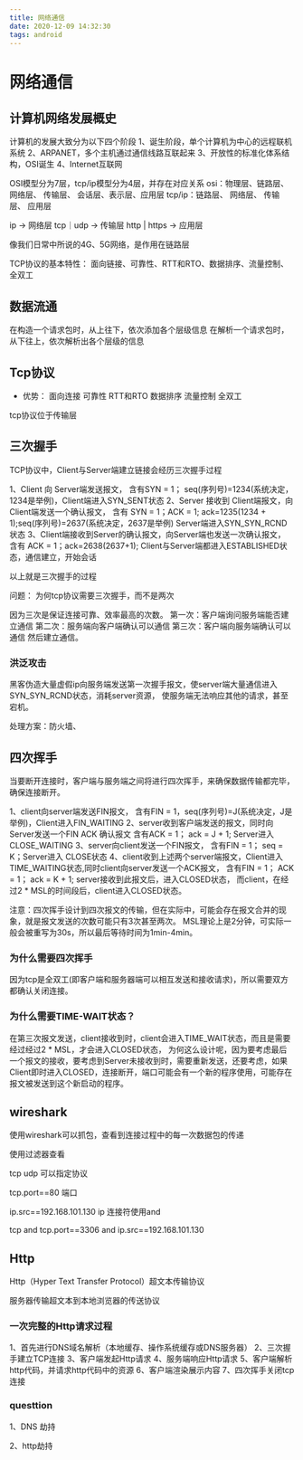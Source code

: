 ```yaml
---
title: 网络通信
date: 2020-12-09 14:32:30
tags: android
---
```


# 网络通信

## 计算机网络发展概史
计算机的发展大致分为以下四个阶段
1、诞生阶段，单个计算机为中心的远程联机系统 
2、ARPANET，多个主机通过通信线路互联起来
3、开放性的标准化体系结构，OSI诞生
4、Internet互联网

OSI模型分为7层，tcp/ip模型分为4层，并存在对应关系
osi：物理层、链路层、 网络层、 传输层、  会话层、表示层、应用层
tcp/ip：链路层、     网络层、 传输层、         应用层

ip -> 网络层  tcp｜udp -> 传输层 http | https -> 应用层


像我们日常中所说的4G、5G网络，是作用在链路层

TCP协议的基本特性：
面向链接、可靠性、RTT和RTO、数据排序、流量控制、全双工


## 数据流通

在构造一个请求包时，从上往下，依次添加各个层级信息
在解析一个请求包时，从下往上，依次解析出各个层级的信息


## Tcp协议

* 优势：
    面向连接
    可靠性
    RTT和RTO
    数据排序
    流量控制
    全双工

tcp协议位于传输层

## 三次握手
TCP协议中，Client与Server端建立链接会经历三次握手过程

1、Client 向 Server端发送报文，
    含有SYN = 1； seq(序列号)=1234(系统决定，1234是举例)，Client端进入SYN_SENT状态
2、Server 接收到 Client端报文，向Client端发送一个确认报文，
    含有 SYN = 1；ACK = 1; ack=1235(1234 + 1);seq(序列号)=2637(系统决定，2637是举例)
    Server端进入SYN_SYN_RCND状态
3、Client端接收到Server的确认报文，向Server端也发送一次确认报文，
    含有 ACK = 1；ack=2638(2637+1);
    Client与Server端都进入ESTABLISHED状态，通信建立，开始会话

以上就是三次握手的过程

问题：
为何tcp协议需要三次握手，而不是两次

因为三次是保证连接可靠、效率最高的次数。
第一次：客户端询问服务端能否建立通信
第二次：服务端向客户端确认可以通信
第三次：客户端向服务端确认可以通信
然后建立通信。

### 洪泛攻击
黑客伪造大量虚假ip向服务端发送第一次握手报文，使server端大量通信进入SYN_SYN_RCND状态，消耗server资源，
使服务端无法响应其他的请求，甚至宕机。

处理方案：防火墙、



## 四次挥手
当要断开连接时，客户端与服务端之间将进行四次挥手，来确保数据传输都完毕，确保连接断开。

1、client向server端发送FIN报文，
    含有FIN = 1，seq(序列号)=J(系统决定，J是举例)，Client进入FIN_WAITING
2、server收到客户端发送的报文，同时向Server发送一个FIN ACK 确认报文
    含有ACK = 1； ack = J + 1; Server进入CLOSE_WAITING
3、server向client发送一个FIN报文，
    含有FIN = 1； seq = K；Server进入 CLOSE状态
4、client收到上述两个server端报文，Client进入TIME_WAITING状态,同时client向server发送一个ACK报文，
    含有FIN = 1； ACK = 1； ack = K + 1; 
    server接收到此报文后，进入CLOSED状态，
    而client，在经过2 * MSL的时间段后，client进入CLOSED状态。


注意：四次挥手设计到四次报文的传输，但在实际中，可能会存在报文合并的现象，就是报文发送的次数可能只有3次甚至两次。
MSL理论上是2分钟，可实际一般会被重写为30s，所以最后等待时间为1min-4min。

### 为什么需要四次挥手
因为tcp是全双工(即客户端和服务器端可以相互发送和接收请求)，所以需要双方都确认关闭连接。

### 为什么需要TIME-WAIT状态？
在第三次报文发送，client接收到时，client会进入TIME_WAIT状态，而且是需要经过经过2 * MSL，才会进入CLOSED状态，
为何这么设计呢，因为要考虑最后一个报文的接收，要考虑到Server未接收到时，需要重新发送，还要考虑，如果Client即时进入CLOSED，连接断开，端口可能会有一个新的程序使用，可能存在报文被发送到这个新启动的程序。



## wireshark
使用wireshark可以抓包，查看到连接过程中的每一次数据包的传递

使用过滤器查看

tcp udp 可以指定协议

tcp.port==80 端口

ip.src==192.168.101.130 ip
连接符使用and

tcp and tcp.port==3306 and ip.src==192.168.101.130


## Http

Http（Hyper Text Transfer Protocol）超文本传输协议

服务器传输超文本到本地浏览器的传送协议


### 一次完整的Http请求过程

1、首先进行DNS域名解析（本地缓存、操作系统缓存或DNS服务器）
2、三次握手建立TCP连接
3、客户端发起Http请求
4、服务端响应Http请求
5、客户端解析http代码，并请求http代码中的资源
6、客户端渲染展示内容
7、四次挥手关闭tcp连接



### questtion

1、DNS 劫持

2、http劫持


